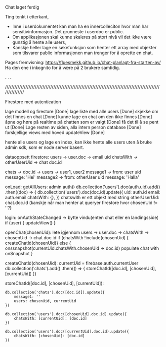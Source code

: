 Chat laget ferdig

Ting tenkt i etterkant, 
- Inne i userdokumentet kan man ha en innercolleciton hvor man har sensitivinformasjon. Det grunneste i userdoc er public.
- Om applikasjonen skal kunne skaleres på stort nivå vil det ikke være gunstig å hente alle users, 
- Kanskje heller lage en søkefunksjon som henter ett array med objekter som tilsvarer public informasjonen man trenger for å oprette en chat.


Pages fremvisning: https://fluesmekk.github.io/chat-planlagt-fra-starten-av/
Ha den ene i inkognito for å være på 2 brukere samtidig.




.
.
.

///////////////////////////////////////////////////////////////////////////////////////////////////////////////

Firestore med autentication

lage modell og firestore [Done]
lage liste med alle users [Done]
skjekke om det finnes en chat [Done]
kunne lage en chat om den ikke finnes [Done]
åpne og høre på realtime på chatten som er valgt [Done]
få det til å se pent ut [Done]
Lage resten av siden,  alla intern person database [Done]
forskjellige views med hoved updateView [Done]




hente alle users og lage en index, kan ikke hente alle users uten å bruke admin sdk, som er node server basert.

dataoppsett firestore:
users -> user.doc ->    email
                        uid
                        chatsWith -> otherUserUid -> chat doc.id

chats -> doc.id ->      users -> user1, user2
                        message1 -> from: user uid
                                    message: 'Hei'
                        message2 -> from: otherUser uid
                                    message: 'Halla'


onLoad:
    getAllUsers:
    admin auth()
    db.collection('users').doc(auth.uid).add()
    .then((doc) => {
    db.collection('users').doc(doc.id)update({
        uid: auth.id
        email: auth.email
        chatsWith: {},
    })
        chatswith er ett objekt med string otherUserUid: chat.doc.id
        (kanskje når man henter at queryer firestore hvor chosenUid != ''?)


login:
    onAuthStateChanged -> bytte vindu(enten chat eller en landingsside)
    if (user) {
        updateView()
    }



openChat(chosenUid):
    lete igjennom users -> user.doc -> chatsWith -> chosenUid -> chat doc.id
    if (chatsWith !include(chosenUid) { createChatId(chosenUid)}
    else {
        onssnapshot(currentUid.chatsWith.chosenUid -> doc.id)
        populate chat with onSnapshot
    }



createChatId(chosenUid):
    currentUid = firebase.auth.currentUser
    db.collection('chats').add()
    .then(() => {
        storeChatId([doc.id], [chosenUid], [currentUid])
    })

                      
storeChatId([doc.id], [chosenUid], [currentUid]):

    db.collection('chats').doc([doc.id]).update({
        message1: ''
        users: chosenUid, currentUid
    })

    db.collection('users').doc([chosenUid].doc.id).update({
        chatsWith: [currentUid]: [doc.id]
    })

    db.collection('users').doc([currentUid].doc.id).update({
        chatsWith: [chosenUid]: [doc.id]
    })
